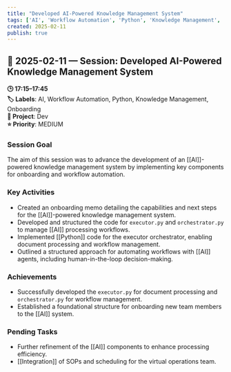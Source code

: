 ```yaml
---
title: "Developed AI-Powered Knowledge Management System"
tags: ['AI', 'Workflow Automation', 'Python', 'Knowledge Management', 'Onboarding']
created: 2025-02-11
publish: true
---
```


## 📅 2025-02-11 — Session: Developed AI-Powered Knowledge Management System

**🕒 17:15–17:45**  
**🏷️ Labels**: AI, Workflow Automation, Python, Knowledge Management, Onboarding  
**📂 Project**: Dev  
**⭐ Priority**: MEDIUM  


### Session Goal
The aim of this session was to advance the development of an [[AI]]-powered knowledge management system by implementing key components for onboarding and workflow automation.

### Key Activities
- Created an onboarding memo detailing the capabilities and next steps for the [[AI]]-powered knowledge management system.
- Developed and structured the code for `executor.py` and `orchestrator.py` to manage [[AI]] processing workflows.
- Implemented [[Python]] code for the executor orchestrator, enabling document processing and workflow management.
- Outlined a structured approach for automating workflows with [[AI]] agents, including human-in-the-loop decision-making.

### Achievements
- Successfully developed the `executor.py` for document processing and `orchestrator.py` for workflow management.
- Established a foundational structure for onboarding new team members to the [[AI]] system.

### Pending Tasks
- Further refinement of the [[AI]] components to enhance processing efficiency.
- [[Integration]] of SOPs and scheduling for the virtual operations team.
